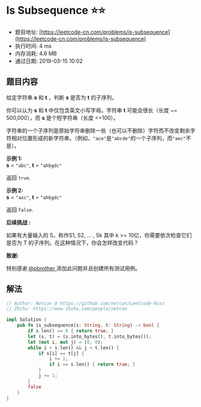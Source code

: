 # Is Subsequence :star::star:
- 题目地址: [https://leetcode-cn.com/problems/is-subsequence](https://leetcode-cn.com/problems/is-subsequence)
- 执行时间: 4 ms 
- 内存消耗: 4.6 MB
- 通过日期: 2019-03-15 10:02

## 题目内容
<p>给定字符串 <strong>s</strong> 和 <strong>t</strong> ，判断 <strong>s</strong> 是否为 <strong>t</strong> 的子序列。</p>

<p>你可以认为 <strong>s</strong> 和 <strong>t</strong> 中仅包含英文小写字母。字符串 <strong>t</strong> 可能会很长（长度 ~= 500,000），而 <strong>s</strong> 是个短字符串（长度 <=100）。</p>

<p>字符串的一个子序列是原始字符串删除一些（也可以不删除）字符而不改变剩余字符相对位置形成的新字符串。（例如，<code>"ace"</code>是<code>"abcde"</code>的一个子序列，而<code>"aec"</code>不是）。</p>

<p><strong>示例 1:</strong><br />
<strong>s</strong> = <code>"abc"</code>, <strong>t</strong> = <code>"ahbgdc"</code></p>

<p>返回 <code>true</code>.</p>

<p><strong>示例 2:</strong><br />
<strong>s</strong> = <code>"axc"</code>, <strong>t</strong> = <code>"ahbgdc"</code></p>

<p>返回 <code>false</code>.</p>

<p><strong>后续挑战</strong> <strong>:</strong></p>

<p>如果有大量输入的 S，称作S1, S2, ... , Sk 其中 k >= 10亿，你需要依次检查它们是否为 T 的子序列。在这种情况下，你会怎样改变代码？</p>

<p><strong>致谢:</strong></p>

<p>特别感谢<strong> </strong><a href="https://leetcode.com/pbrother/">@pbrother </a>添加此问题并且创建所有测试用例。</p>


## 解法
```rust
// Author: Netcan @ https://github.com/netcan/Leetcode-Rust
// Zhihu: https://www.zhihu.com/people/netcan

impl Solution {
    pub fn is_subsequence(s: String, t: String) -> bool {
        if s.len() == 0 { return true; }
        let (s, t) = (s.into_bytes(), t.into_bytes());
        let (mut i, mut j) = (0, 0);
        while i < s.len() && j < t.len() {
            if s[i] == t[j] {
                i += 1;
                if i == s.len() { return true; }
            }
            j += 1;
        }
        false
    }
}


```